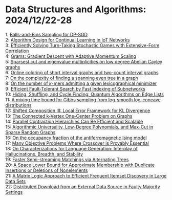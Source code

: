 # Data Structures and Algorithms: 2024/12/22-28  
1: [Balls-and-Bins Sampling for DP-SGD](https://doi.org/10.48550/arXiv.2412.16802)  
2: [Algorithm Design for Continual Learning in IoT Networks](https://doi.org/10.48550/arXiv.2412.16830)  
3: [Efficiently Solving Turn-Taking Stochastic Games with Extensive-Form  Correlation](https://doi.org/10.48550/arXiv.2412.16934)  
4: [Grams: Gradient Descent with Adaptive Momentum Scaling](https://doi.org/10.48550/arXiv.2412.17107)  
5: [Sparsest cut and eigenvalue multiplicities on low degree Abelian Cayley graphs](https://doi.org/10.48550/arXiv.2412.17115)  
6: [Online coloring of short interval graphs and two-count interval graphs](https://doi.org/10.48550/arXiv.2412.17193)  
7: [On the complexity of finding a spanning even tree in a graph](https://doi.org/10.48550/arXiv.2412.17307)  
8: [On the number of $k$-mers admitting a given lexicographical minimizer](https://doi.org/10.48550/arXiv.2412.17492)  
9: [Efficient Fault-Tolerant Search by Fast Indexing of Subnetworks](https://doi.org/10.48550/arXiv.2412.17776)  
10: [Hiding, Shuffling, and Cycle Finding: Quantum Algorithms on Edge Lists](https://doi.org/10.48550/arXiv.2412.17786)  
11: [A mixing time bound for Gibbs sampling from log-smooth log-concave  distributions](https://doi.org/10.48550/arXiv.2412.17899)  
12: [Shifted Composition III: Local Error Framework for KL Divergence](https://doi.org/10.48550/arXiv.2412.17997)  
13: [The Connected k-Vertex One-Center Problem on Graphs](https://doi.org/10.48550/arXiv.2412.18001)  
14: [Parallel Contraction Hierarchies Can Be Efficient and Scalable](https://doi.org/10.48550/arXiv.2412.18008)  
15: [Algorithmic Universality, Low-Degree Polynomials, and Max-Cut in Sparse  Random Graphs](https://doi.org/10.48550/arXiv.2412.18014)  
16: [On the occupancy fraction of the antiferromagnetic Ising model](https://doi.org/10.48550/arXiv.2412.18070)  
17: [Many Objective Problems Where Crossover is Provably Essential](https://doi.org/10.48550/arXiv.2412.18375)  
18: [On Characterizations for Language Generation: Interplay of Hallucinations, Breadth, and Stability](https://doi.org/10.48550/arXiv.2412.18530)  
19: [Faster Semi-streaming Matchings via Alternating Trees](https://doi.org/10.48550/arXiv.2412.19057)  
20: [A Space Lower Bound for Approximate Membership with Duplicate Insertions  or Deletions of Nonelements](https://doi.org/10.48550/arXiv.2412.19249)  
21: [A Matrix Logic Approach to Efficient Frequent Itemset Discovery in Large  Data Sets](https://doi.org/10.48550/arXiv.2412.19420)  
22: [Distributed Download from an External Data Source in Faulty Majority  Settings](https://doi.org/10.48550/arXiv.2412.19649)  